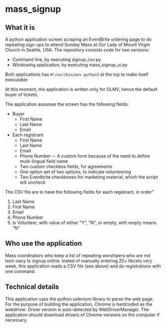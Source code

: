 # mass_signup

## What it is
A python application screen scraping an EventBrite ordering page to do repeating sign-ups to attend Sunday Mass at Our Lady of Mount Virgin Church in Seattle, USA. The repository consists code for two versions:
- Command line, by executing signup_csv.py
- Windowing application, by executing mass_signup_ui.py

Both applications has `#!/usr/bin/env python3` at the top to make itself executable

At this moment, the application is written only for OLMV, hence the default buyer of tickets.

The application assumes the screen has the following fields:

- Buyer
    - First Name
    - Last Name
    - Email
- Each registrant
    - First Name
    - Last Name
    - Email
    - Phone Number -- A custom form because of the need to define multi-lingual field name
    - Two custom checkbox fields, for agreements
    - One option set of two options, to indicate volunteering
    - Two Eventbrite checkboxes for marketing material, which the script will uncheck
    
The CSV file are to have the following fields for each registrant, in order"
1. Last Name
2. First Name
3. Email
4. Phone Number
5. Is Volunteer, with value of either "Y", "N", or empty, with empty means "N"




## Who use the application
Mass coordinators who keep a list of repeating worshipers who are not tech-savy to signup online. Insted of manually entering 20+ tikcets very week, this application reads a CSV file (see above) and do registrations with one command.

## Technical details
This application uses the python selenium library to parse the web page. For the purpose of building the application, Chrome is hardcoded as the webdriver. Driver version is auto-detected by WebDriverManager. The application should download drivers of Chrome versions on the computer if necessary.
